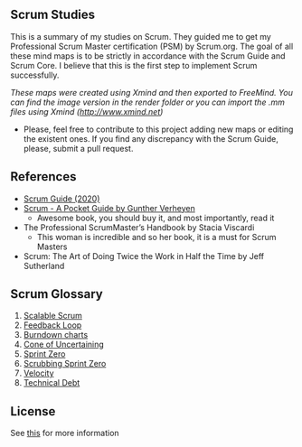 ## Scrum Studies
This is a summary of my studies on Scrum. They guided me to get my Professional Scrum Master certification (PSM) by 
Scrum.org. The goal of all these mind maps is to be strictly in accordance with the Scrum Guide and Scrum Core. 
I believe that this is the first step to implement Scrum successfully.

*These maps were created using Xmind and then exported to FreeMind. You can find the image version in the render folder
or you can import the .mm files using Xmind (http://www.xmind.net)*

- Please, feel free to contribute to this project adding new maps or editing the existent ones.
If you find any discrepancy with the Scrum Guide, please, submit a pull request.



## References
- [Scrum Guide (2020)](https://github.com/tuhinmallick/Professional_Scrum_Master1_Certification/blob/main/Documents/2020-Scrum-Guide-US.pdf)
- [Scrum - A Pocket Guide by Gunther Verheyen](https://github.com/tuhinmallick/Professional_Scrum_Master/blob/main/Documents/scrum-a-pocket-guide-excerpt.pdf)
    - Awesome book, you should buy it, and most importantly, read it
- The Professional ScrumMaster’s Handbook by Stacia Viscardi
    - This woman is incredible and so her book, it is a must for Scrum Masters
- Scrum: The Art of Doing Twice the Work in Half the Time by Jeff Sutherland
## Scrum Glossary
1. [Scalable Scrum](https://www.scrum.org/resources/scaling-scrum)
2. [Feedback Loop](https://www.scrum.org/forum/scrum-forum/5927/feedback-loop-and-inspect-adapt)
3. [Burndown charts](https://www.scrum.org/resources/burndown-charts-defined)
4. [Cone of Uncertaining](https://www.scrum.org/forum/scrum-forum/32995/cone-uncertainty)
5. [Sprint Zero](https://www.scrum.org/forum/scrum-forum/32851/sprint-zero?gclid=Cj0KCQjw3f6HBhDHARIsAD_i3D-6MrBoIl3s8lEA_7hKrpkw9yz1GsHyLz01ZmIJrh2yu29FThyikqQaAt1qEALw_wcB)
6. [Scrubbing Sprint Zero](https://www.scrum.org/resources/blog/scrubbing-sprint-zero)
7. [Velocity](https://www.scrum.org/resources/blog/agile-metrics-velocity)
8. [Technical Debt](https://www.scrum.org/resources/blog/technical-debt-scrum-who-responsible)


## License

See [this](https://github.com/tuhinmallick/Professional_Scrum_Master1_Certification/blob/main/LICENSE) for more information
